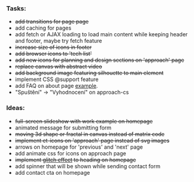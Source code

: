 ### Tasks:
- ~~add transitions for page page~~
- add caching for pages
- add fetch or AJAX loading to load main content while keeping header and footer, maybe try fetch feature
- ~~increase size of icons in footer~~
- ~~add browser icons to 'tech list'~~
- ~~add new icons for planning and design sections on 'approach' page~~
- ~~replace canvas with abstract video~~
- ~~add background image featuring silhouette to main element~~
- implement CSS @support feature
- add FAQ on about page [example](http://www.tvrdek.cz/).
- "Spuštění" -> "Vyhodnocení" on approach-cs

### Ideas:
- ~~full-screen slideshow with work example on homepage~~
- animated message for submitting form
- ~~moving 3d shape or fractal in canvas instead of matrix code~~
- ~~implement et-icons on 'approach' page instead of svg images~~
- arrows on homepage for 'previous' and 'next' page
- add animate css for icons on approach page
- ~~implement [glitch effect](https://codepen.io/lbebber/pen/ypgql) to heading on homepage~~
- add spinner that will be shown while sending contact form
- add contact cta on homepage
